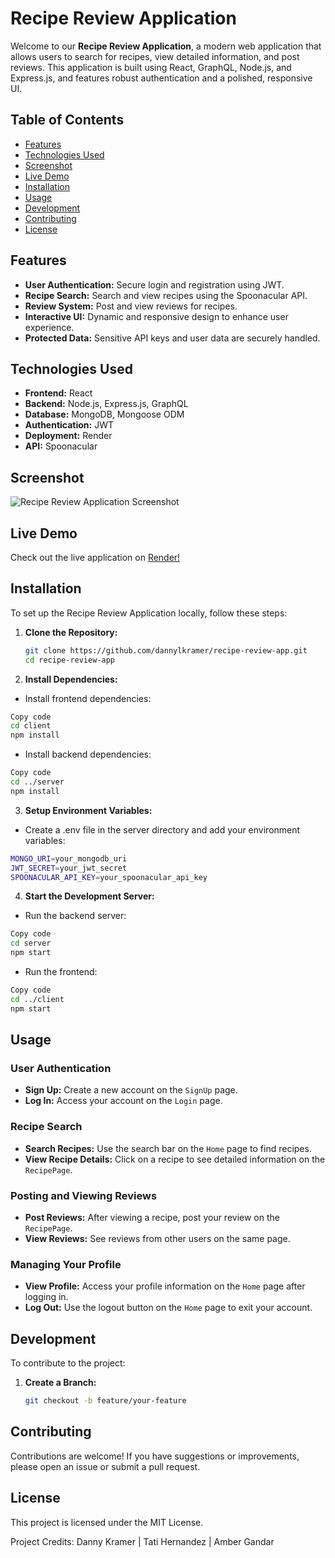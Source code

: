 # Recipe Review Application

Welcome to our **Recipe Review Application**, a modern web application that allows users to search for recipes, view detailed information, and post reviews. This application is built using React, GraphQL, Node.js, and Express.js, and features robust authentication and a polished, responsive UI.

## Table of Contents

- [Features](#features)
- [Technologies Used](#technologies-used)
- [Screenshot](#screenshot)
- [Live Demo](#live-demo)
- [Installation](#installation)
- [Usage](#usage)
- [Development](#development)
- [Contributing](#contributing)
- [License](#license)

## Features

- **User Authentication:** Secure login and registration using JWT.
- **Recipe Search:** Search and view recipes using the Spoonacular API.
- **Review System:** Post and view reviews for recipes.
- **Interactive UI:** Dynamic and responsive design to enhance user experience.
- **Protected Data:** Sensitive API keys and user data are securely handled.

## Technologies Used

- **Frontend:** React
- **Backend:** Node.js, Express.js, GraphQL
- **Database:** MongoDB, Mongoose ODM
- **Authentication:** JWT
- **Deployment:** Render
- **API:** Spoonacular

## Screenshot

![Recipe Review Application Screenshot](./public/screenshot.png) <!-- Ensure you have a screenshot in the public directory -->

## Live Demo

Check out the live application on [Render!](https://your-app-link.onrender.com) <!-- Replace with actual deployment link -->

## Installation

To set up the Recipe Review Application locally, follow these steps:

1. **Clone the Repository:**

   ```bash
   git clone https://github.com/dannylkramer/recipe-review-app.git
   cd recipe-review-app
   ```

2. **Install Dependencies:**
- Install frontend dependencies:

```bash
Copy code
cd client
npm install
```

- Install backend dependencies:

```bash
Copy code
cd ../server
npm install
```

3. **Setup Environment Variables:**
- Create a .env file in the server directory and add your environment variables:

``` bash 
MONGO_URI=your_mongodb_uri
JWT_SECRET=your_jwt_secret
SPOONACULAR_API_KEY=your_spoonacular_api_key
```

4. **Start the Development Server:**
- Run the backend server:

```bash
Copy code
cd server
npm start
```

- Run the frontend:

```bash
Copy code
cd ../client
npm start
```

## Usage

### User Authentication

- **Sign Up:** Create a new account on the `SignUp` page.
- **Log In:** Access your account on the `Login` page.

### Recipe Search

- **Search Recipes:** Use the search bar on the `Home` page to find recipes.
- **View Recipe Details:** Click on a recipe to see detailed information on the `RecipePage`.

### Posting and Viewing Reviews

- **Post Reviews:** After viewing a recipe, post your review on the `RecipePage`.
- **View Reviews:** See reviews from other users on the same page.

### Managing Your Profile

- **View Profile:** Access your profile information on the `Home` page after logging in.
- **Log Out:** Use the logout button on the `Home` page to exit your account.

## Development

To contribute to the project:

1. **Create a Branch:**

   ```bash
   git checkout -b feature/your-feature
    ```

## Contributing

Contributions are welcome! If you have suggestions or improvements, please open an issue or submit a pull request.

## License

This project is licensed under the MIT License. 

Project Credits:
Danny Kramer | Tati Hernandez | Amber Gandar